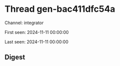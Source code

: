 # Thread gen-bac411dfc54a
Channel: integrator

First seen: 2024-11-11 00:00:00

Last seen: 2024-11-11 00:00:00

## Digest


